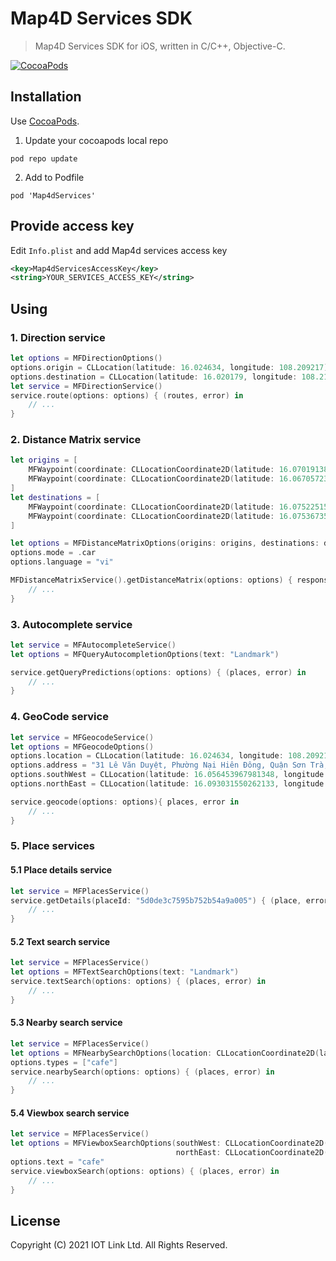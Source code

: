 # Map4D Services SDK

> Map4D Services SDK for iOS, written in C/C++, Objective-C.

[![CocoaPods](https://map4d.vn/Content/Client/img/Untitled-1_0000_Right-Mockup--phone-demo-copy.png)](https://map4d.vn) 


## Installation

Use [CocoaPods](https://cocoapods.org).

1. Update your cocoapods local repo
```shell
pod repo update
```

2. Add to Podfile
```shell
pod 'Map4dServices'
```

## Provide access key

Edit `Info.plist` and add Map4d services access key

```xml
<key>Map4dServicesAccessKey</key>
<string>YOUR_SERVICES_ACCESS_KEY</string>
```

## Using

### 1. Direction service

```swift
let options = MFDirectionOptions()
options.origin = CLLocation(latitude: 16.024634, longitude: 108.209217)
options.destination = CLLocation(latitude: 16.020179, longitude: 108.211212)
let service = MFDirectionService()
service.route(options: options) { (routes, error) in
    // ...
}
```

### 2. Distance Matrix service

```swift
let origins = [
    MFWaypoint(coordinate: CLLocationCoordinate2D(latitude: 16.07019138675, longitude: 108.169161586766)),
    MFWaypoint(coordinate: CLLocationCoordinate2D(latitude: 16.06705723761, longitude: 108.198086617386))
]
let destinations = [
    MFWaypoint(coordinate: CLLocationCoordinate2D(latitude: 16.075225158325, longitude: 108.207924657001)),
    MFWaypoint(coordinate: CLLocationCoordinate2D(latitude: 16.075367353035, longitude: 108.222074333984))
]

let options = MFDistanceMatrixOptions(origins: origins, destinations: destinations)
options.mode = .car
options.language = "vi"

MFDistanceMatrixService().getDistanceMatrix(options: options) { response, error in
    // ...
}
```

### 3. Autocomplete service

```swift
let service = MFAutocompleteService()
let options = MFQueryAutocompletionOptions(text: "Landmark")

service.getQueryPredictions(options: options) { (places, error) in
    // ...
}
```

### 4. GeoCode service

```swift
let service = MFGeocodeService()
let options = MFGeocodeOptions()
options.location = CLLocation(latitude: 16.024634, longitude: 108.209217)
options.address = "31 Lê Văn Duyệt, Phường Nại Hiên Đông, Quận Sơn Trà, Thành Phố Đà Nẵng"
options.southWest = CLLocation(latitude: 16.056453967981348, longitude: 108.19387435913)
options.northEast = CLLocation(latitude: 16.093031550262133, longitude: 108.25927734375)

service.geocode(options: options){ places, error in
    // ...
}
```

### 5. Place services

#### 5.1 Place details service

```swift
let service = MFPlacesService()
service.getDetails(placeId: "5d0de3c7595b752b54a9a005") { (place, error) in
    // ...
}
```

#### 5.2 Text search service

```swift
let service = MFPlacesService()
let options = MFTextSearchOptions(text: "Landmark")
service.textSearch(options: options) { (places, error) in
    // ...
}
```

#### 5.3 Nearby search service

```swift
let service = MFPlacesService()
let options = MFNearbySearchOptions(location: CLLocationCoordinate2D(latitude: 16.0938083, longitude: 108.2285675), radius: 5000)
options.types = ["cafe"]
service.nearbySearch(options: options) { (places, error) in
    // ...
}
```

#### 5.4 Viewbox search service

```swift
let service = MFPlacesService()
let options = MFViewboxSearchOptions(southWest: CLLocationCoordinate2D(latitude: 16.056453967981348, longitude: 108.19387435913),
                                     northEast: CLLocationCoordinate2D(latitude: 16.093031550262133, longitude: 108.25927734375))
options.text = "cafe"
service.viewboxSearch(options: options) { (places, error) in
    // ...
}
```

License
-------

Copyright (C) 2021 IOT Link Ltd. All Rights Reserved.
